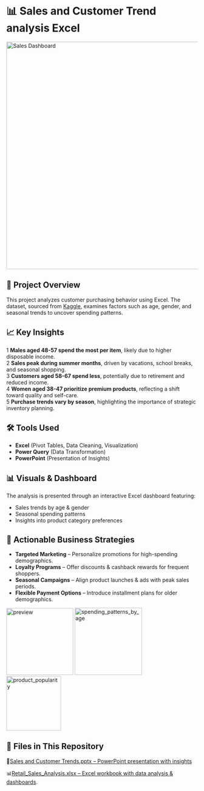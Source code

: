 #  📊 Sales and Customer Trend analysis Excel

 <img src="https://github.com/user-attachments/assets/6fc154dd-2b00-4d91-81a4-db4d628c615f" alt="Sales Dashboard" width="600" />






## 📌 **Project Overview**  
This project analyzes customer purchasing behavior using Excel. The dataset, sourced from [Kaggle](https://www.kaggle.com/datasets/mohammadtalib786/retail-sales-dataset), examines factors such as age, gender, and seasonal trends to uncover spending patterns.  
## 📈 Key Insights  
1 **Males aged 48-57 spend the most per item**, likely due to higher disposable income.  
2 **Sales peak during summer months**, driven by vacations, school breaks, and seasonal shopping.  
3 **Customers aged 58-67 spend less**, potentially due to retirement and reduced income.  
4 **Women aged 38-47 prioritize premium products**, reflecting a shift toward quality and self-care.  
5 **Purchase trends vary by season**, highlighting the importance of strategic inventory planning.  

## 🛠️ Tools Used  
- **Excel** (Pivot Tables, Data Cleaning, Visualization)  
- **Power Query** (Data Transformation)  
- **PowerPoint** (Presentation of Insights)

## 📊 Visuals & Dashboard  
The analysis is presented through an interactive Excel dashboard featuring:  
- Sales trends by age & gender 
- Seasonal spending patterns
- Insights into product category preferences
  
## 🚀 Actionable Business Strategies  

- **Targeted Marketing** – Personalize promotions for high-spending demographics.  
- **Loyalty Programs** – Offer discounts & cashback rewards for frequent shoppers.  
- **Seasonal Campaigns** – Align product launches & ads with peak sales periods.  
- **Flexible Payment Options** – Introduce installment plans for older demographics.


<img width="176" alt="preview" src="https://github.com/user-attachments/assets/a0431c81-451d-42e8-a8a5-d5b71082d397" />
<img width="177" alt="spending_patterns_by_age" src="https://github.com/user-attachments/assets/4d134de2-8e84-4755-bf34-986eeefd11aa" />
<img width="144" alt="product_popularity" src="https://github.com/user-attachments/assets/66c8d523-fee6-42f5-8a47-05267238be8f" />

## 📂 Files in This Repository  
📄[Sales and Customer Trends.pptx – PowerPoint presentation with insights](https://github.com/Saraijah/Sales-and-Customer-Trend-analysis-Excel/blob/main/Powerpoint/Sales%20and%20Customer%20Trends.pptx)

📊[Retail_Sales_Analysis.xlsx – Excel workbook with data analysis & dashboards](https://github.com/Saraijah/Sales-and-Customer-Trend-analysis-Excel/tree/main/Excel%20File).  
  












